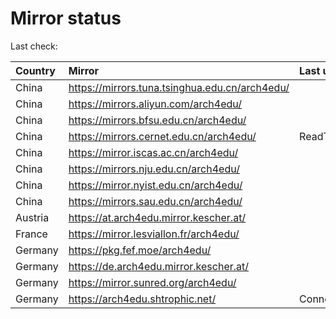 <script src="./time.js"></script>
# Mirror status
Last check: <script type="text/javascript">localize(1755621109.5944307);</script>

|Country|Mirror|Last update|
|:------|:-----|:----------|
|China|https://mirrors.tuna.tsinghua.edu.cn/arch4edu/|<script type="text/javascript">localize(1755585963);</script>|
|China|https://mirrors.aliyun.com/arch4edu/|<script type="text/javascript">localize(1755585963);</script>|
|China|https://mirrors.bfsu.edu.cn/arch4edu/|<script type="text/javascript">localize(1755542852);</script>|
|China|https://mirrors.cernet.edu.cn/arch4edu/|ReadTimeout|
|China|https://mirror.iscas.ac.cn/arch4edu/|<script type="text/javascript">localize(1755585963);</script>|
|China|https://mirrors.nju.edu.cn/arch4edu/|<script type="text/javascript">localize(1755542852);</script>|
|China|https://mirror.nyist.edu.cn/arch4edu/|<script type="text/javascript">localize(1755542852);</script>|
|China|https://mirrors.sau.edu.cn/arch4edu/|<script type="text/javascript">localize(1755369726);</script>|
|Austria|https://at.arch4edu.mirror.kescher.at/|<script type="text/javascript">localize(1755585963);</script>|
|France|https://mirror.lesviallon.fr/arch4edu/|<script type="text/javascript">localize(1755585963);</script>|
|Germany|https://pkg.fef.moe/arch4edu/|<script type="text/javascript">localize(1755585963);</script>|
|Germany|https://de.arch4edu.mirror.kescher.at/|<script type="text/javascript">localize(1755585963);</script>|
|Germany|https://mirror.sunred.org/arch4edu/|<script type="text/javascript">localize(1755585963);</script>|
|Germany|https://arch4edu.shtrophic.net/|ConnectionError|

<script src="./tablefilter/tablefilter.js"></script>
<script src="./table.js"></script>